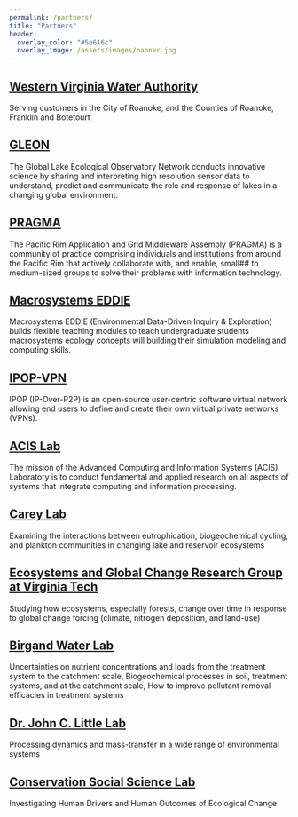 ```yaml
---
permalink: /partners/
title: "Partners"
header:
  overlay_color: "#5e616c"
  overlay_image: /assets/images/banner.jpg
---
```


## [Western Virginia Water Authority <i class="fa fa-link"></i>](http://www.westernvawater.org)  
Serving customers in the City of Roanoke, and the Counties of Roanoke, Franklin and Botetourt
## [GLEON <i class="fa fa-link"></i>](http://gleon.org)  
The Global Lake Ecological Observatory Network conducts innovative science by sharing and interpreting high resolution sensor data to understand, predict and communicate the role and response of lakes in a changing global environment.
## [PRAGMA <i class="fa fa-link"></i>](http://pragma-grid.net)  
The Pacific Rim Application and Grid Middleware Assembly (PRAGMA) is a community of practice comprising individuals and institutions from around the Pacific Rim that actively collaborate with, and enable, small## to medium-sized groups to solve their problems with information technology.
## [Macrosystems EDDIE <i class="fa fa-link"></i>](macrosystemseddie.org)  
Macrosystems EDDIE (Environmental Data-Driven Inquiry & Exploration) builds flexible teaching modules to teach undergraduate students macrosystems ecology concepts will building their simulation modeling and computing skills.
## [IPOP-VPN <i class="fa fa-link"></i>](http://ipop-project.org)  
IPOP (IP-Over-P2P) is an open-source user-centric software virtual network allowing end users to define and create their own virtual private networks (VPNs).
## [ACIS Lab <i class="fa fa-link"></i>](http://acis.ufl.edu)  
The mission of the Advanced Computing and Information Systems (ACIS) Laboratory is to conduct fundamental and applied research on all aspects of systems that integrate computing and information processing.
## [Carey Lab <i class="fa fa-link"></i>](http://carey.biol.vt.edu)  
Examining the interactions between eutrophication, biogeochemical cycling, and plankton communities in changing lake and reservoir ecosystems
## [Ecosystems and Global Change Research Group at Virginia Tech <i class="fa fa-link"></i>](http://epics.frec.vt.edu)  
Studying how ecosystems, especially forests, change over time in response to global change forcing (climate, nitrogen deposition, and land-use) 
## [Birgand Water Lab <i class="fa fa-link"></i>](https://francoisbirgand.github.io)  
Uncertainties on nutrient concentrations and loads from the treatment system to the catchment scale, Biogeochemical processes in soil, treatment systems, and at the catchment scale, How to improve pollutant removal efficacies in treatment systems 
## [Dr. John C. Little Lab <i class="fa fa-link"></i>](http://jcl.cee.vt.edu)  
Processing dynamics and mass-transfer in a wide range of environmental systems
## [Conservation Social Science Lab <i class="fa fa-link"></i>](http://sorice.frec.vt.edu/michael-sorice)  
Investigating Human Drivers and Human Outcomes of Ecological Change